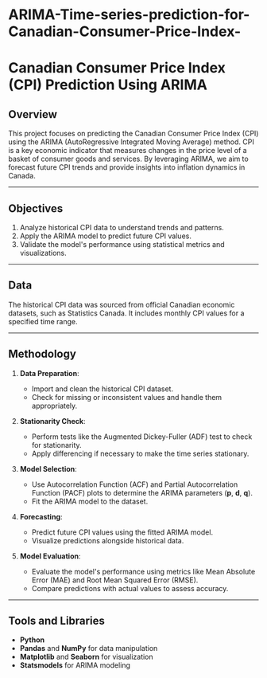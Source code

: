 # ARIMA-Time-series-prediction-for-Canadian-Consumer-Price-Index-
# Canadian Consumer Price Index (CPI) Prediction Using ARIMA

## Overview
This project focuses on predicting the Canadian Consumer Price Index (CPI) using the ARIMA (AutoRegressive Integrated Moving Average) method. CPI is a key economic indicator that measures changes in the price level of a basket of consumer goods and services. By leveraging ARIMA, we aim to forecast future CPI trends and provide insights into inflation dynamics in Canada.

---

## Objectives
1. Analyze historical CPI data to understand trends and patterns.
2. Apply the ARIMA model to predict future CPI values.
3. Validate the model's performance using statistical metrics and visualizations.

---

## Data
The historical CPI data was sourced from official Canadian economic datasets, such as Statistics Canada. It includes monthly CPI values for a specified time range.

---

## Methodology
1. **Data Preparation**:
   - Import and clean the historical CPI dataset.
   - Check for missing or inconsistent values and handle them appropriately.

2. **Stationarity Check**:
   - Perform tests like the Augmented Dickey-Fuller (ADF) test to check for stationarity.
   - Apply differencing if necessary to make the time series stationary.

3. **Model Selection**:
   - Use Autocorrelation Function (ACF) and Partial Autocorrelation Function (PACF) plots to determine the ARIMA parameters (**p**, **d**, **q**).
   - Fit the ARIMA model to the dataset.

4. **Forecasting**:
   - Predict future CPI values using the fitted ARIMA model.
   - Visualize predictions alongside historical data.

5. **Model Evaluation**:
   - Evaluate the model's performance using metrics like Mean Absolute Error (MAE) and Root Mean Squared Error (RMSE).
   - Compare predictions with actual values to assess accuracy.

---

## Tools and Libraries
- **Python**
- **Pandas** and **NumPy** for data manipulation
- **Matplotlib** and **Seaborn** for visualization
- **Statsmodels** for ARIMA modeling
